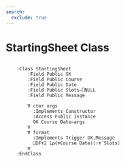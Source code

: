 ```yaml
---
search:
  exclude: true
---
```


<h1 class="heading"><span class="name">StartingSheet Class</span></h1>

```apl

    :Class StartingSheet
        :Field Public OK
        :Field Public Course
        :Field Public Date
        :Field Public Slots←⎕NULL
        :Field Public Message
        
        ∇ ctor args
          :Implements Constructor
          :Access Public Instance
          OK Course Date←args
        ∇
        ∇ format
          :Implements Trigger OK,Message
          ⎕DF⍕2 1⍴(⍕Course Date)(↑⍕¨Slots)
        ∇
    :EndClass
    
```
